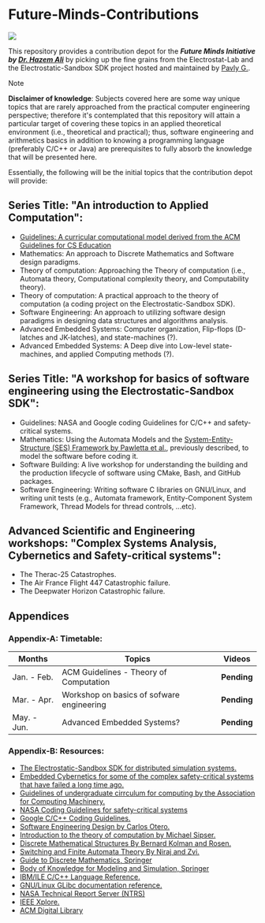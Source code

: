# Future-Minds-Contributions
<a href="https://github.com/orgs/Electrostat-Lab/repositories?language=&q=electrostat-lab&sort=&type=all"> <img src = "https://img.shields.io/badge/projects-null?style=flat&label=Electrostat-Lab&color=%235555AA" /> </a>

This repository provides a contribution depot for the **_Future Minds Initiative by [Dr. Hazem Ali](https://github.com/drhazemali)_** by picking up the fine grains from the Electrostat-Lab and the Electrostatic-Sandbox SDK project hosted and maintained by [Pavly G.](https://github.com/pavly-gerges).

> [!NOTE]
> **Disclaimer of knowledge**: Subjects covered here are some way unique topics that are rarely approached from the
> practical computer engineering perspective; therefore it's contemplated that this repository
> will attain a particular target of covering these topics in an applied theoretical environment (i.e., theoretical and practical);
> thus, software engineering and arithmetics basics in addition to knowing a programming language (preferably C/C++ or Java)
> are prerequisites to fully absorb the knowledge that will be presented here.

Essentially, the following will be the initial topics that the contribution depot will provide: 
## Series Title: "An introduction to Applied Computation":
- [Guidelines: A curricular computational model derived from the ACM Guidelines for CS Education](https://github.com/Electrostat-Lab/Future-Minds-Contributions/blob/master/curricular-computational-model/cc-model.md)
- Mathematics: An approach to Discrete Mathematics and Software design paradigms.
- Theory of computation: Approaching the Theory of computation (i.e., Automata theory, Computational complexity theory, and Computability theory).
- Theory of computation: A practical approach to the theory of computation (a coding project on the Electrostatic-Sandbox SDK).
- Software Engineering: An approach to utilizing software design paradigms in designing data structures and algorithms analysis.
- Advanced Embedded Systems: Computer organization, Flip-flops (D-latches and JK-latches), and state-machines (?).
- Advanced Embedded Systems: A Deep dive into Low-level state-machines, and applied Computing methods (?).

## Series Title: "A workshop for basics of software engineering using the Electrostatic-Sandbox SDK":
- Guidelines: NASA and Google coding Guidelines for C/C++ and safety-critical systems.
- Mathematics: Using the Automata Models and the [System-Entity-Structure (SES) Framework by Pawletta et al.](https://dl.acm.org/doi/abs/10.5555/3108244.3108245), previously described, to model the software before coding it.
- Software Building: A live workshop for understanding the building and the production lifecycle of software using CMake, Bash, and GitHub packages.
- Software Engineering: Writing software C libraries on GNU/Linux, and writing unit tests (e.g., Automata framework, Entity-Component System Framework, Thread Models for thread controls, ...etc).

## Advanced Scientific and Engineering workshops: "Complex Systems Analysis, Cybernetics and Safety-critical systems":
- The Therac-25 Catastrophes.
- The Air France Flight 447 Catastrophic failure.
- The Deepwater Horizon Catastrophic failure.

## Appendices
### Appendix-A: Timetable:

| Months | Topics | Videos |
|--------|--------|--------|
| Jan. - Feb. | ACM Guidelines - Theory of Computation | **Pending** | 
| Mar. - Apr. | Workshop on basics of sofware engineering | **Pending** |
| May. - Jun. | Advanced Embedded Systems? | **Pending** |

### Appendix-B: Resources:
* [The Electrostatic-Sandbox SDK for distributed simulation systems.](https://github.com/Electrostat-Lab/Electrostatic-Sandbox)
* [Embedded Cybernetics for some of the complex safety-critical systems that have failed a long time ago.](https://github.com/Electrostat-Lab/Embedded-Cybernetics)
* [Guidelines of undergraduate cirrculum for computing by the Association for Computing Machinery.](https://www.acm.org/education/curricula-recommendations)
* [NASA Coding Guidelines for safety-critical systems](https://swehb.nasa.gov/display/7150/SWE-134+-+Safety+Critical+Software+Requirements?desktop=true&macroName=div)
* [Google C/C++ Coding Guidelines.](https://google.github.io/styleguide/cppguide.html)
* [Software Engineering Design by Carlos Otero.](https://www.amazon.com/Software-Engineering-Design-Practice-Applied/dp/1439851689)
* [Introduction to the theory of computation by Michael Sipser.](https://www.amazon.com/Introduction-Theory-Computation-Sipser/dp/8131525295)
* [Discrete Mathematical Structures By Bernard Kolman and Rosen.](https://www.amazon.in/Discrete-Mathematical-Structures-Bernard-Kolman/dp/0132078457)
* [Switching and Finite Automata Theory By Niraj and Zvi.](https://www.amazon.com/Switching-Finite-Automata-Theory-Kohavi/dp/0521857481)
* [Guide to Discrete Mathematics, Springer](https://link.springer.com/book/10.1007/978-3-030-81588-2)
* [Body of Knowledge for Modeling and Simulation, Springer](https://link.springer.com/book/10.1007/978-3-031-11085-6)
* [IBM/ILE C/C++ Language Reference.](https://www.ibm.com/docs/en/i/7.3?topic=languages-c-c)
* [GNU/Linux GLibc documentation reference.](https://sourceware.org/glibc/manual/)
* [NASA Technical Report Server (NTRS)](https://ntrs.nasa.gov/)
* [IEEE Xplore.](https://ieeexplore.ieee.org/Xplore/home.jsp)
* [ACM Digital Library](https://dl.acm.org/)
